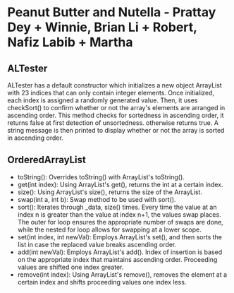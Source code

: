 # Peanut Butter and Nutella - Prattay Dey + Winnie, Brian Li + Robert, Nafiz Labib + Martha


## ALTester

ALTester has a default constructor which initializes a new object ArrayList with 23 indices that can only contain integer elements. Once initialized, each index is assigned a randomly generated value. Then, it uses checkSort() to confirm whether or not the array's elements are arranged in ascending order. This method checks for sortedness in ascending order, it returns false at first detection of unsortedness. otherwise returns true. A string message is then printed to display whether or not the array is sorted in ascending order.  

## OrderedArrayList

- toString(): Overrides toString() with ArrayList's toString().
- get(int index): Using ArrayList's get(), returns the int at a certain index.
- size(): Using ArrayList's size(), returns the size of the ArrayList.
- swap(int a, int b): Swap method to be used with sort().
- sort(): Iterates through _data, size() times. Every time the value at an index n is greater than the value at index n+1, the values swap places. The outer for loop ensures the appropriate number of swaps are done, while the nested for loop allows for swapping at a lower scope.
- set(int index, int newVal): Employs ArrayList's set(), and then sorts the list in case the replaced value breaks ascending order.
- add(int newVal): Employs ArrayList's add(). Index of insertion is based on the appropriate index that maintains ascending order. Proceeding values are shifted one index greater.  
- remove(int index): Using ArrayList's remove(), removes the element at a certain index and shifts proceeding values one index less. 
